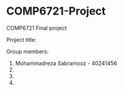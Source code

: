 # COMP6721-Project
COMP6721 Final project

Project title:

Group members:
1. Mohammadreza Sabramooz - 40241456
2. 
3.
4.
